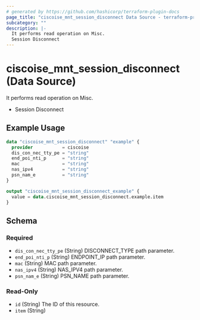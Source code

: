 ```yaml
---
# generated by https://github.com/hashicorp/terraform-plugin-docs
page_title: "ciscoise_mnt_session_disconnect Data Source - terraform-provider-ciscoise"
subcategory: ""
description: |-
  It performs read operation on Misc.
  Session Disconnect
---
```


# ciscoise_mnt_session_disconnect (Data Source)

It performs read operation on Misc.

- Session Disconnect

## Example Usage

```terraform
data "ciscoise_mnt_session_disconnect" "example" {
  provider           = ciscoise
  dis_con_nec_tty_pe = "string"
  end_poi_nti_p      = "string"
  mac                = "string"
  nas_ipv4           = "string"
  psn_nam_e          = "string"
}

output "ciscoise_mnt_session_disconnect_example" {
  value = data.ciscoise_mnt_session_disconnect.example.item
}
```

<!-- schema generated by tfplugindocs -->
## Schema

### Required

- `dis_con_nec_tty_pe` (String) DISCONNECT_TYPE path parameter.
- `end_poi_nti_p` (String) ENDPOINT_IP path parameter.
- `mac` (String) MAC path parameter.
- `nas_ipv4` (String) NAS_IPV4 path parameter.
- `psn_nam_e` (String) PSN_NAME path parameter.

### Read-Only

- `id` (String) The ID of this resource.
- `item` (String)


